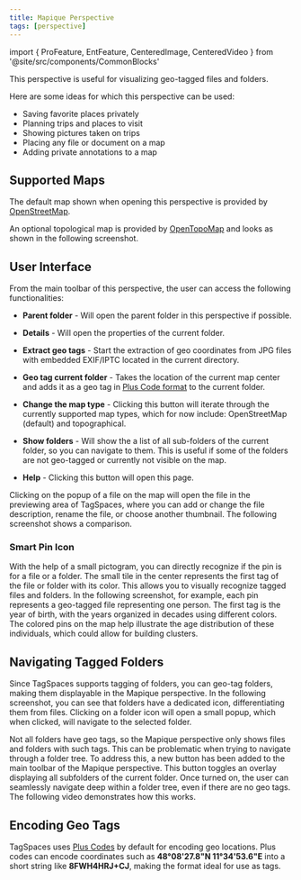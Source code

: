 ```yaml
---
title: Mapique Perspective
tags: [perspective]
---
```


import { ProFeature, EntFeature, CenteredImage, CenteredVideo } from '@site/src/components/CommonBlocks'

<ProFeature />

This perspective is useful for visualizing geo-tagged files and folders.

Here are some ideas for which this perspective can be used:

- Saving favorite places privately
- Planning trips and places to visit
- Showing pictures taken on trips
- Placing any file or document on a map
- Adding private annotations to a map

## Supported Maps

The default map shown when opening this perspective is provided by [OpenStreetMap](https://www.openstreetmap.org/).

<CenteredImage
    caption="Showing geo-tagged folders on the default map from openstreetmap.org"
    src="/media/mapique/geotagged-entries-openstreetmap.avif"
    showCaption
  />

An optional topological map is provided by [OpenTopoMap](https://opentopomap.org/) and looks as shown in the following screenshot.

<CenteredImage
    caption="Showing geo-tagged files on a topographical map"
    src="/media/mapique/geotagged-files-topomap.avif"
    showCaption
  />

## User Interface

From the main toolbar of this perspective, the user can access the following functionalities:

- **Parent folder** - Will open the parent folder in this perspective if possible.
- **Details** - Will open the properties of the current folder.
- **Extract geo tags** - Start the extraction of geo coordinates from JPG files with embedded EXIF/IPTC located in the current directory.
- **Geo tag current folder** - Takes the location of the current map center and adds it as a geo tag in [Plus Code format](https://en.wikipedia.org/wiki/Open_Location_Code) to the current folder.
- **Change the map type** - Clicking this button will iterate through the currently supported map types, which for now include: OpenStreetMap (default) and topographical.
- **Show folders** - Will show the a list of all sub-folders of the current folder, so you can navigate to them. This is useful if some of the folders are not geo-tagged or currently not visible on the map.

- **Help** - Clicking this button will open this page.

Clicking on the popup of a file on the map will open the file in the previewing area of TagSpaces, where you can add or change the file description, rename the file, or choose another thumbnail. The following screenshot shows a comparison.

<CenteredImage
    caption="Showing the file properties in the Mapique perspective"
    src="/media/mapique/perspective-user-interface.avif"
    showCaption
  />

### Smart Pin Icon

With the help of a small pictogram, you can directly recognize if the pin is for a file or a folder. The small tile in the center represents the first tag of the file or folder with its color. This allows you to visually recognize tagged files and folders. In the following screenshot, for example, each pin represents a geo-tagged file representing one person. The first tag is the year of birth, with the years organized in decades using different colors. The colored pins on the map help illustrate the age distribution of these individuals, which could allow for building clusters.

<CenteredImage
    caption="Colored map icons according to the color of the first tag"
    src="/media/mapique/mapique-geo-tag-pins.avif"
    showCaption
  />

## Navigating Tagged Folders

Since TagSpaces supports tagging of folders, you can geo-tag folders, making them displayable in the Mapique perspective. In the following screenshot, you can see that folders have a dedicated icon, differentiating them from files. Clicking on a folder icon will open a small popup, which when clicked, will navigate to the selected folder.

Not all folders have geo tags, so the Mapique perspective only shows files and folders with such tags. This can be problematic when trying to navigate through a folder tree. To address this, a new button has been added to the main toolbar of the Mapique perspective. This button toggles an overlay displaying all subfolders of the current folder. Once turned on, the user can seamlessly navigate deep within a folder tree, even if there are no geo tags. The following video demonstrates how this works.

<CenteredVideo
    caption="Navigating folders in the Mapique perspective"
    src="https://www.tagspaces.org/content/v3-11/mapique-folders.mp4"
    posterUrl="https://www.tagspaces.org/content/v3-11/mapique-folders.png"
    maxWidth="100%"
    showCaption
  />

## Encoding Geo Tags

TagSpaces uses [Plus Codes](https://plus.codes/) by default for encoding geo locations. Plus codes can encode coordinates such as **48°08'27.8"N 11°34'53.6"E** into a short string like **8FWH4HRJ+CJ**, making the format ideal for use as tags.
